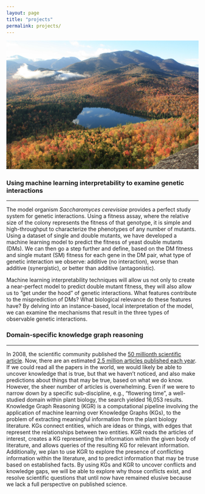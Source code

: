 ```yaml
---
layout: page
title: "projects"
permalink: projects/
---
```

![Picture of Heart Lake from the summit of Mount Jo in the Adirondacks](../images/MtJo.JPG)

### Using machine learning interpretability to examine genetic interactions
----------
The model organism *Saccharomyces cerevisiae* provides a perfect study system for genetic interactions. Using a fitness assay, where the relative size of the colony represents the fitness of that genotype, it is simple and high-throughput to characterize the phenotypes of any number of mutants. Using a dataset of single and double mutants, we have developed a machine learning model to predict the fitness of yeast double mutants (DMs). We can then go a step further and define, based on the DM fitness and single mutant (SM) fitness for each gene in the DM pair, what type of genetic interaction we observe: additive (no interaction), worse than additive (synergistic), or better than additive (antagonistic).<br>

Machine learning interpretability techniques will allow us not only to create a near-perfect model to predict double mutant fitness, they will also allow us to “get under the hood” of genetic interactions. What features contribute to the misprediction of DMs? What biological relevance do these features have? By delving into an instance-based, local interpretation of the model, we can examine the mechanisms that result in the three types of observable genetic interactions. 

### Domain-specific knowledge graph reasoning
---------
In 2008, the scientific community published the [50 millionth scientific article](https://onlinelibrary.wiley.com/doi/abs/10.1087/20100308). Now, there are an estimated [2.5 million articles published each year](https://digitalcommons.unl.edu/scholcom/9/). If we could read all the papers in the world, we would likely be able to uncover knowledge that is true, but that we haven’t noticed, and also make predictions about things that may be true, based on what we do know. However, the sheer number of articles is overwhelming. Even if we were to narrow down by a specific sub-discipline, e.g., “flowering time”, a well-studied domain within plant biology, the search yielded 16,053 results. Knowledge Graph Reasoning (KGR) is a computational pipeline involving the application of machine learning over Knowledge Graphs (KGs), to the problem of extracting meaningful information from the plant biology literature. KGs connect entities, which are ideas or things, with edges that represent the relationships between two entities. KGR reads the articles of interest, creates a KG representing the information within the given body of literature, and allows queries of the resulting KG for relevant information. Additionally, we plan to use KGR to explore the presence of conflicting information within the literature, and to predict information that may be truse based on established facts. By using KGs and KGR to uncover conflicts and knowledge gaps, we will be able to explore why those conflicts exist, and resolve scientific questions that until now have remained elusive because we lack a full perspective on published science. 

